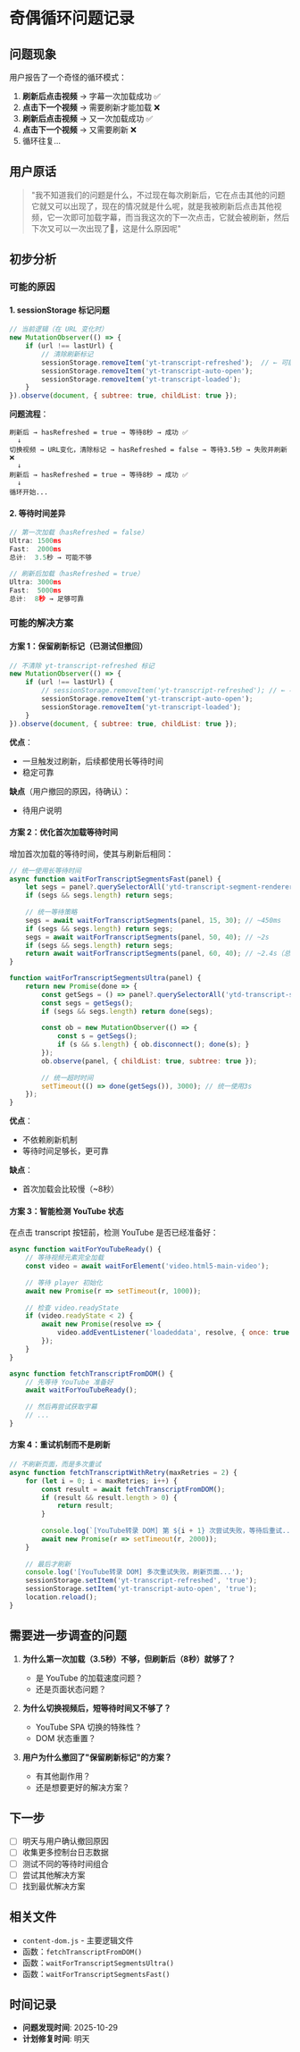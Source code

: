 # 奇偶循环问题记录

## 问题现象

用户报告了一个奇怪的循环模式：

1. **刷新后点击视频** → 字幕一次加载成功 ✅
2. **点击下一个视频** → 需要刷新才能加载 ❌
3. **刷新后点击视频** → 又一次加载成功 ✅
4. **点击下一个视频** → 又需要刷新 ❌
5. 循环往复...

## 用户原话

> "我不知道我们的问题是什么，不过现在每次刷新后，它在点击其他的问题它就又可以出现了，现在的情况就是什么呢，就是我被刷新后点击其他视频，它一次即可加载字幕，而当我这次的下一次点击，它就会被刷新，然后下次又可以一次出现了🤣，这是什么原因呢"

## 初步分析

### 可能的原因

#### 1. sessionStorage 标记问题

```javascript
// 当前逻辑（在 URL 变化时）
new MutationObserver(() => {
    if (url !== lastUrl) {
        // 清除刷新标记
        sessionStorage.removeItem('yt-transcript-refreshed');  // ← 可能导致循环
        sessionStorage.removeItem('yt-transcript-auto-open');
        sessionStorage.removeItem('yt-transcript-loaded');
    }
}).observe(document, { subtree: true, childList: true });
```

**问题流程**：
```
刷新后 → hasRefreshed = true → 等待8秒 → 成功 ✅
  ↓
切换视频 → URL变化，清除标记 → hasRefreshed = false → 等待3.5秒 → 失败并刷新 ❌
  ↓
刷新后 → hasRefreshed = true → 等待8秒 → 成功 ✅
  ↓
循环开始...
```

#### 2. 等待时间差异

```javascript
// 第一次加载（hasRefreshed = false）
Ultra: 1500ms
Fast:  2000ms
总计:  3.5秒 → 可能不够

// 刷新后加载（hasRefreshed = true）
Ultra: 3000ms
Fast:  5000ms
总计:  8秒 → 足够可靠
```

### 可能的解决方案

#### 方案 1：保留刷新标记（已测试但撤回）

```javascript
// 不清除 yt-transcript-refreshed 标记
new MutationObserver(() => {
    if (url !== lastUrl) {
        // sessionStorage.removeItem('yt-transcript-refreshed'); // ← 不清除
        sessionStorage.removeItem('yt-transcript-auto-open');
        sessionStorage.removeItem('yt-transcript-loaded');
    }
}).observe(document, { subtree: true, childList: true });
```

**优点**：
- 一旦触发过刷新，后续都使用长等待时间
- 稳定可靠

**缺点**（用户撤回的原因，待确认）：
- 待用户说明

#### 方案 2：优化首次加载等待时间

增加首次加载的等待时间，使其与刷新后相同：

```javascript
// 统一使用长等待时间
async function waitForTranscriptSegmentsFast(panel) {
    let segs = panel?.querySelectorAll('ytd-transcript-segment-renderer');
    if (segs && segs.length) return segs;
    
    // 统一等待策略
    segs = await waitForTranscriptSegments(panel, 15, 30); // ~450ms
    if (segs && segs.length) return segs;
    segs = await waitForTranscriptSegments(panel, 50, 40); // ~2s
    if (segs && segs.length) return segs;
    return await waitForTranscriptSegments(panel, 60, 40); // ~2.4s（总共5s+）
}

function waitForTranscriptSegmentsUltra(panel) {
    return new Promise(done => {
        const getSegs = () => panel?.querySelectorAll('ytd-transcript-segment-renderer');
        const segs = getSegs();
        if (segs && segs.length) return done(segs);
        
        const ob = new MutationObserver(() => {
            const s = getSegs();
            if (s && s.length) { ob.disconnect(); done(s); }
        });
        ob.observe(panel, { childList: true, subtree: true });
        
        // 统一超时时间
        setTimeout(() => done(getSegs()), 3000); // 统一使用3s
    });
}
```

**优点**：
- 不依赖刷新机制
- 等待时间足够长，更可靠

**缺点**：
- 首次加载会比较慢（~8秒）

#### 方案 3：智能检测 YouTube 状态

在点击 transcript 按钮前，检测 YouTube 是否已经准备好：

```javascript
async function waitForYouTubeReady() {
    // 等待视频元素完全加载
    const video = await waitForElement('video.html5-main-video');
    
    // 等待 player 初始化
    await new Promise(r => setTimeout(r, 1000));
    
    // 检查 video.readyState
    if (video.readyState < 2) {
        await new Promise(resolve => {
            video.addEventListener('loadeddata', resolve, { once: true });
        });
    }
}

async function fetchTranscriptFromDOM() {
    // 先等待 YouTube 准备好
    await waitForYouTubeReady();
    
    // 然后再尝试获取字幕
    // ...
}
```

#### 方案 4：重试机制而不是刷新

```javascript
// 不刷新页面，而是多次重试
async function fetchTranscriptWithRetry(maxRetries = 2) {
    for (let i = 0; i < maxRetries; i++) {
        const result = await fetchTranscriptFromDOM();
        if (result && result.length > 0) {
            return result;
        }
        
        console.log(`[YouTube转录 DOM] 第 ${i + 1} 次尝试失败，等待后重试...`);
        await new Promise(r => setTimeout(r, 2000));
    }
    
    // 最后才刷新
    console.log('[YouTube转录 DOM] 多次重试失败，刷新页面...');
    sessionStorage.setItem('yt-transcript-refreshed', 'true');
    sessionStorage.setItem('yt-transcript-auto-open', 'true');
    location.reload();
}
```

## 需要进一步调查的问题

1. **为什么第一次加载（3.5秒）不够，但刷新后（8秒）就够了？**
   - 是 YouTube 的加载速度问题？
   - 还是页面状态问题？

2. **为什么切换视频后，短等待时间又不够了？**
   - YouTube SPA 切换的特殊性？
   - DOM 状态重置？

3. **用户为什么撤回了"保留刷新标记"的方案？**
   - 有其他副作用？
   - 还是想要更好的解决方案？

## 下一步

- [ ] 明天与用户确认撤回原因
- [ ] 收集更多控制台日志数据
- [ ] 测试不同的等待时间组合
- [ ] 尝试其他解决方案
- [ ] 找到最优解决方案

## 相关文件

- `content-dom.js` - 主要逻辑文件
- 函数：`fetchTranscriptFromDOM()`
- 函数：`waitForTranscriptSegmentsUltra()`
- 函数：`waitForTranscriptSegmentsFast()`

## 时间记录

- **问题发现时间**: 2025-10-29
- **计划修复时间**: 明天

